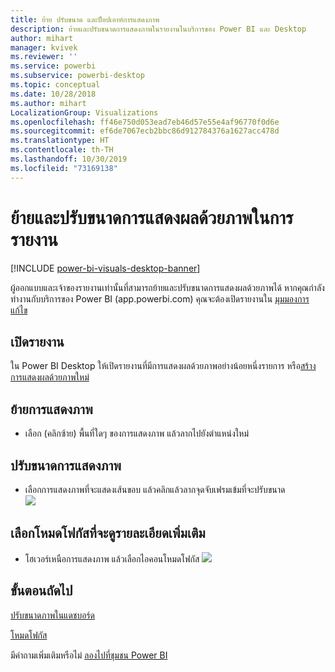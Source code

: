 ```yaml
---
title: ย้าย ปรับขนาด และป็อปเอาท์การแสดงภาพ
description: ย้ายและปรับขนาดการแสดงภาพในรายงานในบริการของ Power BI และ Desktop
author: mihart
manager: kvivek
ms.reviewer: ''
ms.service: powerbi
ms.subservice: powerbi-desktop
ms.topic: conceptual
ms.date: 10/28/2018
ms.author: mihart
LocalizationGroup: Visualizations
ms.openlocfilehash: ff46e750d053ead7eb46d57e55e4af96770f0d6e
ms.sourcegitcommit: ef6de7067ecb2bbc86d912784376a1627acc478d
ms.translationtype: HT
ms.contentlocale: th-TH
ms.lasthandoff: 10/30/2019
ms.locfileid: "73169138"
---
```

# <a name="move-and-resize-a-visualization-in-a-report"></a>ย้ายและปรับขนาดการแสดงผลด้วยภาพในการรายงาน

[!INCLUDE [power-bi-visuals-desktop-banner](../includes/power-bi-visuals-desktop-banner.md)]

ผู้ออกแบบและเจ้าของรายงานเท่านั้นที่สามารถย้ายและปรับขนาดการแสดงผลด้วยภาพได้ หากคุณกำลังทำงานกับบริการของ Power BI (app.powerbi.com) คุณจะต้องเปิดรายงานใน [มุมมองการแก้ไข](../service-interact-with-a-report-in-editing-view.md) 

## <a name="open-the-report"></a>เปิดรายงาน
ใน Power BI Desktop ให้เปิดรายงานที่มีการแสดงผลด้วยภาพอย่างน้อยหนึ่งรายการ หรือ[สร้างการแสดงผลด้วยภาพใหม่](power-bi-report-add-visualizations-i.md) 

## <a name="move-the-visualization"></a>ย้ายการแสดงภาพ
* เลือก (คลิกซ้าย) พื้นที่ใดๆ ของการแสดงภาพ แล้วลากไปยังตำแหน่งใหม่

## <a name="resize-the-visualization"></a>ปรับขนาดการแสดงภาพ
* เลือกการแสดงภาพที่จะแสดงเส้นขอบ แล้วคลิกแล้วลากจุดจับเฟรมเข้มที่จะปรับขนาด  
  ![](media/power-bi-visualization-move-and-resize/untitled.gif)

## <a name="select-focus-mode-to-see-more-detail"></a>เลือกโหมดโฟกัสที่จะดูรายละเอียดเพิ่มเติม
* โฮเวอร์เหนือการแสดงภาพ แล้วเลือกไอคอนโหมดโฟกัส
  ![](media/power-bi-visualization-move-and-resize/pbi_popouticon.jpg)

## <a name="next-steps"></a>ขั้นตอนถัดไป
[ปรับขนาดภาพในแดชบอร์ด](../service-dashboard-edit-tile.md)  

[โหมดโฟกัส](../consumer/end-user-focus.md)

มีคำถามเพิ่มเติมหรือไม่ [ลองไปที่ชุมชน Power BI](http://community.powerbi.com/)